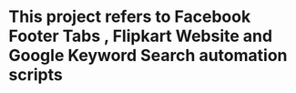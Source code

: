 # This project refers to Facebook Footer Tabs , Flipkart Website and Google Keyword Search automation scripts

